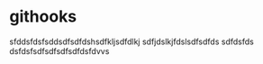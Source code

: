 # githooks
sfddsfdsfsddsdfsdfdshsdfkljsdfdlkj
sdfjdslkjfdslsdfsdfds
sdfdsfds
dsfdsfsdfsdfsdfsdfdsfdvvs